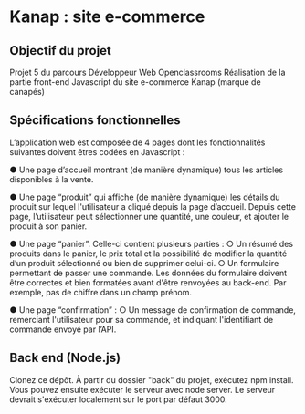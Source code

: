 # Kanap : site e-commerce
## Objectif du projet
Projet 5 du parcours Développeur Web Openclassrooms
Réalisation de la partie front-end Javascript du site e-commerce Kanap (marque de canapés)

## Spécifications fonctionnelles
L’application web est composée de 4 pages dont les fonctionnalités suivantes doivent êtres codées en Javascript :

● Une page d’accueil montrant (de manière dynamique) tous les articles disponibles à la vente.

● Une page “produit” qui affiche (de manière dynamique) les détails du produit sur lequel l'utilisateur a cliqué depuis la page d’accueil. Depuis cette page, l’utilisateur peut sélectionner une quantité, une couleur, et ajouter le produit à son panier.

● Une page “panier”. Celle-ci contient plusieurs parties : ○ Un résumé des produits dans le panier, le prix total et la possibilité de modifier la quantité d’un produit sélectionné ou bien de supprimer celui-ci. ○ Un formulaire permettant de passer une commande. Les données du formulaire doivent être correctes et bien formatées avant d'être renvoyées au back-end. Par exemple, pas de chiffre dans un champ prénom.

● Une page “confirmation” : ○ Un message de confirmation de commande, remerciant l'utilisateur pour sa commande, et indiquant l'identifiant de commande envoyé par l’API.

## Back end (Node.js)
Clonez ce dépôt. À partir du dossier "back" du projet, exécutez npm install. 
Vous pouvez ensuite exécuter le serveur avec node server. 
Le serveur devrait s'exécuter localement sur le port par défaut 3000.

